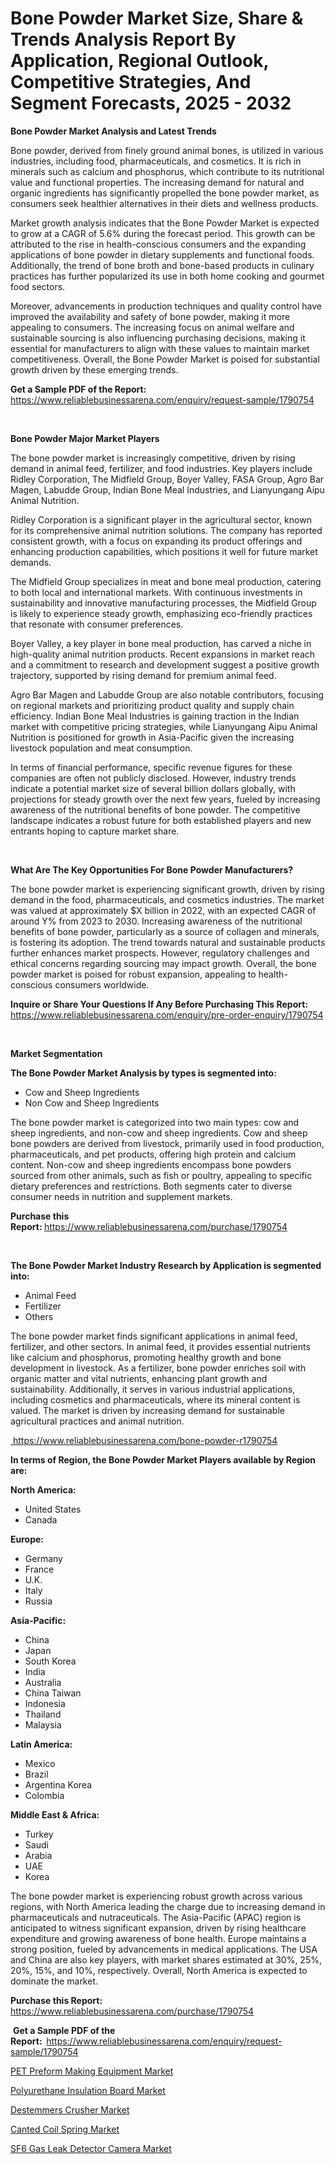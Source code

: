 <p><h1>Bone Powder Market Size, Share & Trends Analysis Report By Application, Regional Outlook, Competitive Strategies, And Segment Forecasts, 2025 - 2032</h1></p><p><strong>Bone Powder Market Analysis and Latest Trends</strong></p>
<p><p>Bone powder, derived from finely ground animal bones, is utilized in various industries, including food, pharmaceuticals, and cosmetics. It is rich in minerals such as calcium and phosphorus, which contribute to its nutritional value and functional properties. The increasing demand for natural and organic ingredients has significantly propelled the bone powder market, as consumers seek healthier alternatives in their diets and wellness products.</p><p>Market growth analysis indicates that the Bone Powder Market is expected to grow at a CAGR of 5.6% during the forecast period. This growth can be attributed to the rise in health-conscious consumers and the expanding applications of bone powder in dietary supplements and functional foods. Additionally, the trend of bone broth and bone-based products in culinary practices has further popularized its use in both home cooking and gourmet food sectors.</p><p>Moreover, advancements in production techniques and quality control have improved the availability and safety of bone powder, making it more appealing to consumers. The increasing focus on animal welfare and sustainable sourcing is also influencing purchasing decisions, making it essential for manufacturers to align with these values to maintain market competitiveness. Overall, the Bone Powder Market is poised for substantial growth driven by these emerging trends.</p></p>
<p><strong>Get a Sample PDF of the Report:&nbsp;</strong> <a href="https://www.reliablebusinessarena.com/enquiry/request-sample/1790754?utm_campaign=2195&utm_medium=2&utm_source=Github&utm_content=ia&utm_term=01042025&utm_id=bone-powder">https://www.reliablebusinessarena.com/enquiry/request-sample/1790754</a></p>
<p>&nbsp;</p>
<p><strong>Bone Powder Major Market Players</strong></p>
<p><p>The bone powder market is increasingly competitive, driven by rising demand in animal feed, fertilizer, and food industries. Key players include Ridley Corporation, The Midfield Group, Boyer Valley, FASA Group, Agro Bar Magen, Labudde Group, Indian Bone Meal Industries, and Lianyungang Aipu Animal Nutrition.</p><p>Ridley Corporation is a significant player in the agricultural sector, known for its comprehensive animal nutrition solutions. The company has reported consistent growth, with a focus on expanding its product offerings and enhancing production capabilities, which positions it well for future market demands.</p><p>The Midfield Group specializes in meat and bone meal production, catering to both local and international markets. With continuous investments in sustainability and innovative manufacturing processes, the Midfield Group is likely to experience steady growth, emphasizing eco-friendly practices that resonate with consumer preferences.</p><p>Boyer Valley, a key player in bone meal production, has carved a niche in high-quality animal nutrition products. Recent expansions in market reach and a commitment to research and development suggest a positive growth trajectory, supported by rising demand for premium animal feed.</p><p>Agro Bar Magen and Labudde Group are also notable contributors, focusing on regional markets and prioritizing product quality and supply chain efficiency. Indian Bone Meal Industries is gaining traction in the Indian market with competitive pricing strategies, while Lianyungang Aipu Animal Nutrition is positioned for growth in Asia-Pacific given the increasing livestock population and meat consumption.</p><p>In terms of financial performance, specific revenue figures for these companies are often not publicly disclosed. However, industry trends indicate a potential market size of several billion dollars globally, with projections for steady growth over the next few years, fueled by increasing awareness of the nutritional benefits of bone powder. The competitive landscape indicates a robust future for both established players and new entrants hoping to capture market share.</p></p>
<p>&nbsp;</p>
<p><strong>What Are The Key Opportunities For Bone Powder Manufacturers?</strong></p>
<p><p>The bone powder market is experiencing significant growth, driven by rising demand in the food, pharmaceuticals, and cosmetics industries. The market was valued at approximately $X billion in 2022, with an expected CAGR of around Y% from 2023 to 2030. Increasing awareness of the nutritional benefits of bone powder, particularly as a source of collagen and minerals, is fostering its adoption. The trend towards natural and sustainable products further enhances market prospects. However, regulatory challenges and ethical concerns regarding sourcing may impact growth. Overall, the bone powder market is poised for robust expansion, appealing to health-conscious consumers worldwide.</p></p>
<p><strong>Inquire or Share Your Questions If Any Before Purchasing This Report:</strong> <a href="https://www.reliablebusinessarena.com/enquiry/pre-order-enquiry/1790754?utm_campaign=2195&utm_medium=2&utm_source=Github&utm_content=ia&utm_term=01042025&utm_id=bone-powder">https://www.reliablebusinessarena.com/enquiry/pre-order-enquiry/1790754</a></p>
<p>&nbsp;</p>
<p><strong>Market Segmentation</strong></p>
<p><strong>The Bone Powder Market Analysis by types is segmented into:</strong></p>
<p><ul><li>Cow and Sheep Ingredients</li><li>Non Cow and Sheep Ingredients</li></ul></p>
<p><p>The bone powder market is categorized into two main types: cow and sheep ingredients, and non-cow and sheep ingredients. Cow and sheep bone powders are derived from livestock, primarily used in food production, pharmaceuticals, and pet products, offering high protein and calcium content. Non-cow and sheep ingredients encompass bone powders sourced from other animals, such as fish or poultry, appealing to specific dietary preferences and restrictions. Both segments cater to diverse consumer needs in nutrition and supplement markets.</p></p>
<p><strong>Purchase this Report:&nbsp;</strong><a href="https://www.reliablebusinessarena.com/purchase/1790754?utm_campaign=2195&utm_medium=2&utm_source=Github&utm_content=ia&utm_term=01042025&utm_id=bone-powder">https://www.reliablebusinessarena.com/purchase/1790754</a></p>
<p>&nbsp;</p>
<p><strong>The Bone Powder Market Industry Research by Application is segmented into:</strong></p>
<p><ul><li>Animal Feed</li><li>Fertilizer</li><li>Others</li></ul></p>
<p><p>The bone powder market finds significant applications in animal feed, fertilizer, and other sectors. In animal feed, it provides essential nutrients like calcium and phosphorus, promoting healthy growth and bone development in livestock. As a fertilizer, bone powder enriches soil with organic matter and vital nutrients, enhancing plant growth and sustainability. Additionally, it serves in various industrial applications, including cosmetics and pharmaceuticals, where its mineral content is valued. The market is driven by increasing demand for sustainable agricultural practices and animal nutrition.</p></p>
<p><a href="https://www.reliablebusinessarena.com/bone-powder-r1790754?utm_campaign=2195&utm_medium=2&utm_source=Github&utm_content=ia&utm_term=01042025&utm_id=bone-powder">&nbsp;https://www.reliablebusinessarena.com/bone-powder-r1790754</a></p>
<p><strong>In terms of Region, the Bone Powder Market Players available by Region are:</strong></p>
<p>
    <p> <strong> North America: </strong>
        <ul>
            <li>United States</li>
            <li>Canada</li>
        </ul>
        </p> 
    <p> <strong> Europe: </strong>
        <ul>
            <li>Germany</li>
            <li>France</li>
            <li>U.K.</li>
            <li>Italy</li>
            <li>Russia</li>
        </ul>
        </p> 
    <p> <strong> Asia-Pacific: </strong>
        <ul>
            <li>China</li>
            <li>Japan</li>
            <li>South Korea</li>
            <li>India</li>
            <li>Australia</li>
            <li>China Taiwan</li>
            <li>Indonesia</li>
            <li>Thailand</li>
            <li>Malaysia</li>
        </ul>
        </p> 
    <p> <strong> Latin America: </strong>
        <ul>
            <li>Mexico</li>
            <li>Brazil</li>
            <li>Argentina Korea</li>
            <li>Colombia</li>
        </ul>
        </p> 
    <p> <strong> Middle East & Africa: </strong>
        <ul>
            <li>Turkey</li>
            <li>Saudi</li>
            <li>Arabia</li>
            <li>UAE</li>
            <li>Korea</li>
        </ul>
    </p>
    </p>
<p><p>The bone powder market is experiencing robust growth across various regions, with North America leading the charge due to increasing demand in pharmaceuticals and nutraceuticals. The Asia-Pacific (APAC) region is anticipated to witness significant expansion, driven by rising healthcare expenditure and growing awareness of bone health. Europe maintains a strong position, fueled by advancements in medical applications. The USA and China are also key players, with market shares estimated at 30%, 25%, 20%, 15%, and 10%, respectively. Overall, North America is expected to dominate the market.</p></p>
<p><strong>Purchase this Report: </strong><a href="https://www.reliablebusinessarena.com/purchase/1790754?utm_campaign=2195&utm_medium=2&utm_source=Github&utm_content=ia&utm_term=01042025&utm_id=bone-powder">https://www.reliablebusinessarena.com/purchase/1790754</a></p>
<p>&nbsp;<strong>Get a Sample PDF of the Report:&nbsp;&nbsp;</strong><a href="https://www.reliablebusinessarena.com/enquiry/request-sample/1790754?utm_campaign=2195&utm_medium=2&utm_source=Github&utm_content=ia&utm_term=01042025&utm_id=bone-powder">https://www.reliablebusinessarena.com/enquiry/request-sample/1790754</a></p>
<p><strong></strong></p>
<p><p><a href="https://www.linkedin.com/pulse/pet-preform-making-equipment-market-trend-analysis-forecasts-hevtf?utm_campaign=2195&utm_medium=2&utm_source=Github&utm_content=ia&utm_term=01042025&utm_id=bone-powder">PET Preform Making Equipment Market</a></p><p><a href="https://github.com/dubelsuehsik/Market-Research-Report-List-1/blob/main/polyurethane-insulation-board-market.md?utm_campaign=2195&utm_medium=2&utm_source=Github&utm_content=ia&utm_term=01042025&utm_id=bone-powder">Polyurethane Insulation Board Market</a></p><p><a href="https://www.linkedin.com/pulse/destemmers-crusher-market-outlook-projected-growth-49-cagr-from-7pohf?utm_campaign=2195&utm_medium=2&utm_source=Github&utm_content=ia&utm_term=01042025&utm_id=bone-powder">Destemmers Crusher Market</a></p><p><a href="https://github.com/lolahberkik5/Market-Research-Report-List-1/blob/main/canted-coil-spring-market.md?utm_campaign=2195&utm_medium=2&utm_source=Github&utm_content=ia&utm_term=01042025&utm_id=bone-powder">Canted Coil Spring Market</a></p><p><a href="https://www.linkedin.com/pulse/sf6-gas-leak-detector-camera-market-analysis-report-provides-yr1df?utm_campaign=2195&utm_medium=2&utm_source=Github&utm_content=ia&utm_term=01042025&utm_id=bone-powder">SF6 Gas Leak Detector Camera Market</a></p></p>